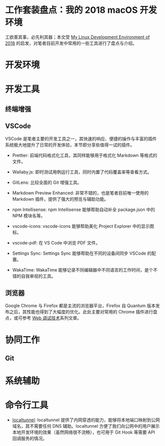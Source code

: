 # 工作套装盘点：我的 2018 macOS 开发环境

工欲善其事，必先利其器；本文受 [My Linux Development Environment of 2018](https://dev.to/brpaz/my-linux-development-environment-of-2018-ch7) 的启发，对笔者目前开发中常用的一些工具进行了盘点与介绍。

# 开发环境

# 开发工具

## 终端增强

## VSCode

VSCode 是笔者主要的开发工具之一，其快速的响应、便捷的操作与丰富的插件系统极大地提升了日常的开发体验，本节即分享些值得一试的插件。

* Prettier: 前端代码格式化工具，其同样能够用于格式化 Markdown 等格式的文件。

* Wallaby.js: 即时测试用例运行工具，同时内置了代码覆盖率等查看方式。

* GitLens: 比较全面的 Git 增强工具。

* Markdown Preview Enhanced: 非常不错的，也是笔者目前唯一使用的 Markdown 插件，提供了强大的预览与辅助功能。

* npm Intellisense: npm Intellisense 能够帮助自动补全 package.json 中的 NPM 模块名等。

* vscode-icons: vscode-icons 能够帮助美化 Project Explorer 中的显示图标。

* vscode-pdf: 在 VS Code 中浏览 PDF 文件。

* Settings Sync: Settings Sync 能够帮助在不同的设备间同步 VSCode 的配置。

* WakaTime: WakaTime 能够记录不同编辑器中不同语言的工作时间，是个不错的自我审视的工具。

## 浏览器

Google Chrome 与 Firefox 都是主流的浏览器平台，Firefox 自 Quantum 版本发布之后，其性能也得到了大幅度的优化。此处主要对常用的 Chrome 插件进行盘点，或可参考 [Web 调试技术](https://github.com/wxyyxc1992/Web-Series/blob/master/%E5%B7%A5%E7%A8%8B%E5%AE%9E%E8%B7%B5/README.md)系列文章。

# 协同工作

## Git

# 系统辅助

# 命令行工具

* [localtunnel](https://github.com/localtunnel/localtunnel): localtunnel 提供了内网穿透的能力，能够将本地端口映射到公网域名，其不需要任何 DNS 辅助。localtunnel 方便了我们向公网中的用户展示本地开发环境的效果（虽然网络很不流畅），也可用于 Git Hook 等需要 API 回调服务的情况。
